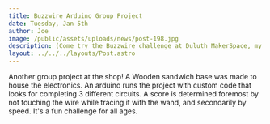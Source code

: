```yaml
---
title: Buzzwire Arduino Group Project
date: Tuesday, Jan 5th
author: Joe
image: /public/assets/uploads/news/post-198.jpg
description: (Come try the Buzzwire challenge at Duluth MakerSpace, my best score is 9353! )
layout: ../../../layouts/Post.astro
---
```


Another group project at the shop!   A Wooden sandwich base was made to house the electronics.  An arduino runs the project with custom code that looks for completing 3 different circuits.  A score is determined foremost by not touching the wire while tracing it with the wand,  and secondarily by speed.  It's a fun challenge for all ages.

